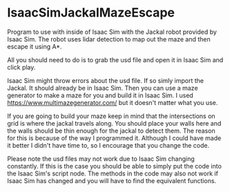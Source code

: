 # IsaacSimJackalMazeEscape
Program to use with inside of Isaac Sim with the Jackal robot provided by Isaac Sim. The robot uses lidar detection to map out the maze and then escape it using A*.

All you should need to do is to grab the usd file and open it in Isaac Sim and click play.

Isaac Sim might throw errors about the usd file. If so simly import the Jackal. It should already be in Isaac Sim. Then you can use a maze generator to make a maze for you and build it in Isaac Sim. I used https://www.multimazegenerator.com/ but it doesn't matter what you use. 

If you are going to build your maze keep in mind that the intersections on grid is where the jackal travels along. You should place your walls here and the walls should be thin enough for the jackal to detect them. The reason for this is because of the way I programmed it. Although I could have made it better I didn't have time to, so I encourage that you change the code.

Please note the usd files may not work due to Isaac Sim changing constantly. If this is the case you should be able to simply put the code into the Isaac Sim's script node.
The methods in the code may also not work if Isaac Sim has changed and you will have to find the equivalent functions.
